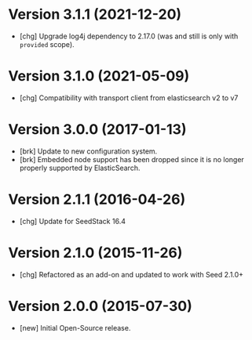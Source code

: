# Version 3.1.1 (2021-12-20)

* [chg] Upgrade log4j dependency to 2.17.0 (was and still is only with `provided` scope).

# Version 3.1.0 (2021-05-09)

* [chg] Compatibility with transport client from elasticsearch v2 to v7

# Version 3.0.0 (2017-01-13)

* [brk] Update to new configuration system.
* [brk] Embedded node support has been dropped since it is no longer properly supported by ElasticSearch.

# Version 2.1.1 (2016-04-26)

* [chg] Update for SeedStack 16.4

# Version 2.1.0 (2015-11-26)

* [chg] Refactored as an add-on and updated to work with Seed 2.1.0+

# Version 2.0.0 (2015-07-30)

* [new] Initial Open-Source release.
